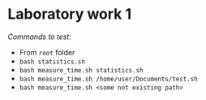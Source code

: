 # Laboratory work 1

_Commands to test:_  
* From `root` folder
* `bash statistics.sh`
* `bash measure_time.sh statistics.sh`
* `bash measure_time.sh /home/user/Documents/test.sh`
* `bash measure_time.sh <some not existing path>`
